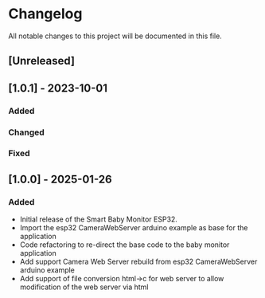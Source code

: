 # Changelog

All notable changes to this project will be documented in this file.

## [Unreleased]

## [1.0.1] - 2023-10-01
### Added
### Changed
### Fixed

## [1.0.0] - 2025-01-26
### Added
- Initial release of the Smart Baby Monitor ESP32.
- Import the esp32 CameraWebServer arduino example as base for the application 
- Code refactoring to re-direct the base code to the baby monitor application
- Add support Camera Web Server rebuild from esp32 CameraWebServer arduino example
- Add support of file conversion html->c for web server to allow modification of the web server via html  